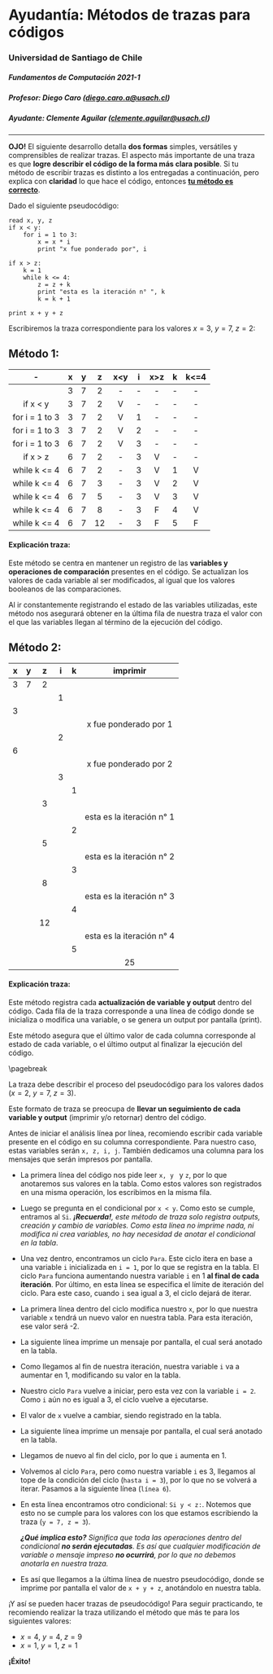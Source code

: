 # Ayudantía: Métodos de trazas para códigos

### Universidad de Santiago de Chile

##### Fundamentos de Computación 2021-1

##### Profesor: Diego Caro (diego.caro.a@usach.cl)

##### Ayudante: Clemente Aguilar (clemente.aguilar@usach.cl)

---

**OJO!** El siguiente desarrollo detalla **dos formas** simples, versátiles y comprensibles de realizar trazas. El aspecto más importante de una traza es que **logre describir el código de la forma más clara posible**. Si tu método de escribir trazas es distinto a los entregadas a continuación, pero explica con **claridad** lo que hace el código, entonces **<u>tu método es correcto</u>**.

Dado el siguiente pseudocódigo:

~~~
read x, y, z
if x < y:
	for i = 1 to 3:
		x = x * i
		print "x fue ponderado por", i

if x > z:
	k = 1
	while k <= 4:
		z = z + k
		print "esta es la iteración n° ", k
		k = k + 1

print x + y + z
~~~

Escribiremos la traza correspondiente para los valores  $x=3,\ y=7,\ z=2$:

## Método 1:

|       -        |  x   |  y   |  z   | x<y  |  i   | x>z  |  k   | k<=4 |
| :------------: | :--: | :--: | :--: | :--: | :--: | :--: | :--: | :--: |
|                |  3   |  7   |  2   |  -   |  -   |  -   |  -   |  -   |
|    if x < y    |  3   |  7   |  2   |  V   |  -   |  -   |  -   |  -   |
| for i = 1 to 3 |  3   |  7   |  2   |  V   |  1   |  -   |  -   |  -   |
| for i = 1 to 3 |  3   |  7   |  2   |  V   |  2   |  -   |  -   |  -   |
| for i = 1 to 3 |  6   |  7   |  2   |  V   |  3   |  -   |  -   |  -   |
|    if x > z    |  6   |  7   |  2   |  -   |  3   |  V   |  -   |  -   |
|  while k <= 4  |  6   |  7   |  2   |  -   |  3   |  V   |  1   |  V   |
|  while k <= 4  |  6   |  7   |  3   |  -   |  3   |  V   |  2   |  V   |
|  while k <= 4  |  6   |  7   |  5   |  -   |  3   |  V   |  3   |  V   |
|  while k <= 4  |  6   |  7   |  8   |  -   |  3   |  F   |  4   |  V   |
|  while k <= 4  |  6   |  7   |  12  |  -   |  3   |  F   |  5   |  F   |



#### Explicación traza:

Este método se centra en mantener un registro de las **variables y operaciones de comparación** presentes en el código. Se actualizan los valores de cada variable al ser modificados, al igual que los valores booleanos de las comparaciones. 

Al ir constantemente registrando el estado de las variables utilizadas, este método nos asegurará obtener en la última fila de nuestra traza el valor con el que las variables llegan al término de la ejecución del código.


## Método 2:

|  x   |  y   |  z   |  i   |  k   |         imprimir          |
| :--: | :--: | :--: | :--: | :--: | :-----------------------: |
|  3   |  7   |  2   |      |      |                           |
|      |      |      |  1   |      |                           |
|  3   |      |      |      |      |                           |
|      |      |      |      |      |   x fue ponderado por 1   |
|      |      |      |  2   |      |                           |
|  6   |      |      |      |      |                           |
|      |      |      |      |      |   x fue ponderado por 2   |
|      |      |      |  3   |      |                           |
|      |      |      |      |  1   |                           |
|      |      |  3   |      |      |                           |
|      |      |      |      |      | esta es la iteración n° 1 |
|      |      |      |      |  2   |                           |
|      |      |  5   |      |      |                           |
|      |      |      |      |      | esta es la iteración n° 2 |
|      |      |      |      |  3   |                           |
|      |      |  8   |      |      |                           |
|      |      |      |      |      | esta es la iteración n° 3 |
|      |      |      |      |  4   |                           |
|      |      |  12  |      |      |                           |
|      |      |      |      |      | esta es la iteración n° 4 |
|      |      |      |      |  5   |                           |
|      |      |      |      |      |            25             |



#### Explicación traza:

Este método registra cada **actualización de variable y output** dentro del código. Cada fila de la traza corresponde a una línea de código donde se inicializa o modifica una variable, o se genera un output por pantalla (print).

Este método asegura que el último valor de cada columna corresponde al estado de cada variable, o el último output al finalizar la ejecución del código.

\pagebreak

La traza debe describir el proceso del pseudocódigo para los valores dados ($x=2,\ y=7,\ z=3$).

Este formato de traza se preocupa de **llevar un seguimiento de cada variable y output** (imprimir y/o retornar) dentro del código.

Antes de iniciar el análisis línea por línea, recomiendo escribir cada variable presente en el código en su columna correspondiente. Para nuestro caso, estas variables serán `x, z, i, j`. También dedicamos una columna para los mensajes que serán impresos por pantalla.

* La primera línea del código nos pide leer `x, y ` y `z`, por lo que anotaremos sus valores en la tabla. Como estos valores son registrados en una misma operación, los escribimos en la misma fila.

* Luego se pregunta en el condicional por `x < y`. Como esto se cumple, entramos al `Si`. _**¡Recuerda!**, este método de traza solo registra outputs, creación y cambio de variables. Como esta línea no imprime nada, ni modifica ni crea variables, no hay necesidad de anotar el condicional en la tabla_.

* Una vez dentro, encontramos un ciclo `Para`. Este ciclo itera en base a una variable `i` inicializada en `i = 1`, por lo que se registra en la tabla. El ciclo `Para` funciona aumentando nuestra variable `i` en 1 **al final de cada iteración**. Por último, en esta línea se especifica el límite de iteración del ciclo. Para este caso, cuando `i` sea igual a 3, el ciclo dejará de iterar.

* La primera línea dentro del ciclo modifica nuestro `x`, por lo que nuestra variable `x` tendrá un nuevo valor en nuestra tabla. Para esta iteración, ese valor será -2.

* La siguiente línea imprime un mensaje por pantalla, el cual será anotado en la tabla.

* Como llegamos al fin de nuestra iteración, nuestra variable `i` va a aumentar en 1, modificando su valor en la tabla.

* Nuestro ciclo `Para` vuelve a iniciar, pero esta vez con la variable `i = 2`. Como `i` aún no es igual a 3, el ciclo vuelve a ejecutarse.

* El valor de `x` vuelve a cambiar, siendo registrado en la tabla.

* La siguiente línea imprime un mensaje por pantalla, el cual será anotado en la tabla.

* Llegamos de nuevo al fin del ciclo, por lo que `i` aumenta en 1.

* Volvemos al ciclo `Para`, pero como nuestra variable `i` es 3, llegamos al tope de la condición del ciclo (`hasta i = 3`), por lo que no se volverá a iterar. Pasamos a la siguiente línea (`línea 6`).

* En esta línea encontramos otro condicional: `Si y < z:`. Notemos que esto no se cumple para los valores con los que estamos escribiendo la traza (`y = 7, z = 3`). 

  _**¿Qué implica esto?** Significa que toda las operaciones dentro del condicional **no serán ejecutadas**. Es así que cualquier modificación de variable o mensaje impreso **no ocurrirá**, por lo que no debemos anotarla en nuestra traza._

* Es así que llegamos a la última línea de nuestro pseudocódigo, donde se imprime por pantalla el valor de `x + y + z`, anotándolo en nuestra tabla.



¡Y así se pueden hacer trazas de pseudocódigo! Para seguir practicando, te recomiendo realizar la traza utilizando el método que más te para los siguientes valores:

* $x=4,\ y=4,\ z=9$
* $x=1,\ y=1,\ z=1$

**¡Éxito!**